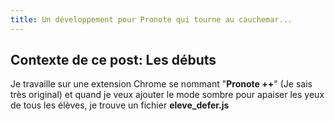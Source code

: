 ```yaml
---
title: Un développement pour Pronote qui tourne au cauchemar...
---
```

## Contexte de ce post: Les débuts

Je travaille sur une extension Chrome se nommant "**Pronote ++**" (Je sais très original) et quand je veux ajouter le mode sombre pour apaiser les yeux de tous les élèves, je trouve un fichier **eleve_defer.js**